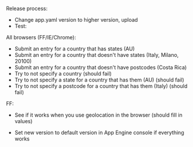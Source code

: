 Release process:

- Change app.yaml version to higher version, upload
- Test:

All browsers (FF/IE/Chrome):
  * Submit an entry for a country that has states (AU)
  * Submit an entry for a country that doesn't have states (Italy, Milano, 20100)
  * Submit an entry for a country that doesn't have postcodes (Costa Rica)
  * Try to not specify a country (should fail)
  * Try to not specify a state for a country that has them (AU) (should fail)
  * Try to not specify a postcode for a country that has them (Italy) (should fail)

FF:
  * See if it works when you use geolocation in the browser (should fill in values)

- Set new version to default version in App Engine console if everything works